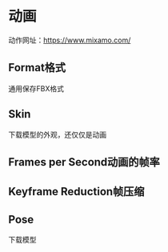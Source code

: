 # 动画

动作网址：https://www.mixamo.com/

## Format格式

通用保存FBX格式

## Skin

下载模型的外观，还仅仅是动画

## Frames per Second动画的帧率

## Keyframe Reduction帧压缩

## Pose

下载模型